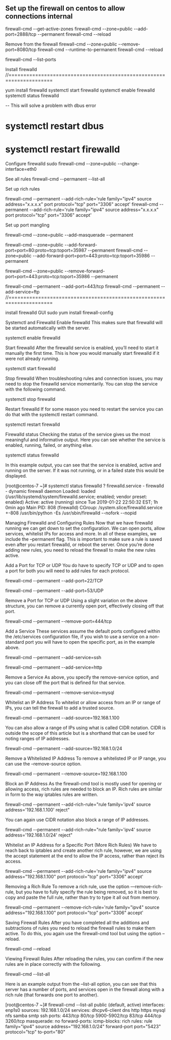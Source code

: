 


Set up the firewall on centos to allow connections internal
-----------------------------------------------------------
firewall-cmd --get-active-zones
firewall-cmd --zone=public --add-port=2888/tcp --permanent
firewall-cmd --reload

Remove from the firewall
firewall-cmd --zone=public --remove-port=8080/tcp
firewall-cmd --runtime-to-permanent
firewall-cmd --reload

firewall-cmd --list-ports


Install firewalld
//=====================================================================

yum install firewalld
systemctl start firewalld
systemctl enable firewalld
systemctl status firewalld

-- This will solve a problem with dbus error
# systemctl restart dbus
# systemctl restart firewalld

Configure firewalld
sudo firewall-cmd --zone=public --change-interface=eth0


See all rules
firewall-cmd --permanent --list-all

Set up rich rules

firewall-cmd --permanent --add-rich-rule='rule family="ipv4" source address="x.x.x.x" port protocol="tcp" port="3306" accept'
firewall-cmd --permanent --add-rich-rule='rule family="ipv4" source address="x.x.x.x" port protocol="tcp" port="3306" accept'


Set up port mangling

firewall-cmd --zone=public --add-masquerade --permanent

firewall-cmd --zone=public --add-forward-port=port=80:proto=tcp:toport=35987 --permanent
firewall-cmd --zone=public --add-forward-port=port=443:proto=tcp:toport=35986 --permanent

firewall-cmd --zone=public --remove-forward-port=port=443:proto=tcp:toport=35986 --permanent

firewall-cmd --permanent --add-port=443/tcp 
firewall-cmd --permanent --add-service=ftp
//=====================================================================

install firewalld GUI
sudo yum install firewall-config






Systemctl and Firewalld
Enable firewalld
This makes sure that firewalld will be started automatically with the server.

systemctl enable firewalld

Start firewalld
After the firewalld service is enabled, you’ll need to start it manually the first time. This is how you would manually start firewalld if it were not already running.

systemctl start firewalld

Stop firewalld
When troubleshooting rules and connection issues, you may need to stop the fireawlld service momentarily. You can stop the service with the following command.

systemctl stop firewalld

Restart firewalld
If for some reason you need to restart the service you can do that with the systemctl restart command.

systemctl restart firewalld

Firewalld status
Checking the status of the service gives us the most meaningful and informative output. Here you can see whether the service is enabled, running, failed, or anything else.

systemctl status firewalld

In this example output, you can see that the service is enabled, active and running on the server. If it was not running, or in a failed state this would be displayed.

[root@centos-7 ~]# systemctl status firewalld
? firewalld.service - firewalld - dynamic firewall daemon
Loaded: loaded (/usr/lib/systemd/system/firewalld.service; enabled; vendor preset: enabled)
Active: active (running) since Tue 2019-01-22 22:50:32 EST; 1h 0min ago
Main PID: 808 (firewalld)
CGroup: /system.slice/firewalld.service
+-808 /usr/bin/python -Es /usr/sbin/firewalld --nofork --nopid

 

Managing Firewalld and Configuring Rules
Now that we have firewalld running we can get down to set the configuration. We can open ports, allow services, whitelist IPs for access and more. In all of these examples, we include the –permanent flag. This is important to make sure a rule is saved even after you restart firewalld, or reboot the server. Once you’re done adding new rules, you need to reload the firewall to make the new rules active.

Add a Port for TCP or UDP
You do have to specify TCP or UDP and to open a port for both you will need to add rules for each protocol.

firewall-cmd --permanent --add-port=22/TCP

firewall-cmd --permanent --add-port=53/UDP

Remove a Port for TCP or UDP
Using a slight variation on the above structure, you can remove a currently open port, effectively closing off that port.

firewall-cmd --permanent --remove-port=444/tcp

Add a Service
These services assume the default ports configured within the /etc/services configuration file, if you wish to use a service on a non-standard port you will have to open the specific port, as in the example above.

firewall-cmd --permanent --add-service=ssh

firewall-cmd --permanent --add-service=http

Remove a Service
As above, you specify the remove-service option, and you can close off the port that is defined for that service.

firewall-cmd --permanent --remove-service=mysql

Whitelist an IP Address
To whitelist or allow access from an IP or range of IPs, you can tell the firewall to add a trusted source.

firewall-cmd --permanent --add-source=192.168.1.100

You can also allow a range of IPs using what is called CIDR notation. CIDR is outside the scope of this article but is a shorthand that can be used for noting ranges of IP addresses.

firewall-cmd --permanent --add-source=192.168.1.0/24

Remove a Whitelisted IP Address
To remove a whitelisted IP or IP range, you can use the –remove-source option.

firewall-cmd --permanent --remove-source=192.168.1.100

Block an IP Address
As the firewall-cmd tool is mostly used for opening or allowing access, rich rules are needed to block an IP. Rich rules are similar in form to the way iptables rules are written.

firewall-cmd --permanent --add-rich-rule="rule family='ipv4' source address='192.168.1.100' reject"

You can again use CIDR notation also block a range of IP addresses.

firewall-cmd --permanent --add-rich-rule="rule family='ipv4' source address='192.168.1.0/24' reject"

Whitelist an IP Address for a Specific Port (More Rich Rules)
We have to reach back to iptables and create another rich rule, however, we are using the accept statement at the end to allow the IP access, rather than reject its access.

firewall-cmd --permanent --add-rich-rule='rule family="ipv4" source address="192.168.1.100" port protocol="tcp" port="3306" accept'

Removing a Rich Rule
To remove a rich rule, use the option —remove-rich-rule, but you have to fully specify the rule being removed, so it is best to copy and paste the full rule, rather than try to type it all out from memory.

firewall-cmd --permanent --remove-rich-rule='rule family="ipv4" source address="192.168.1.100" port protocol="tcp" port="3306" accept'

Saving Firewall Rules
After you have completed all the additions and subtractions of rules you need to reload the firewall rules to make them active. To do this, you again use the firewall-cmd tool but using the option –reload.

firewall-cmd --reload

Viewing Firewall Rules
After reloading the rules, you can confirm if the new rules are in place correctly with the following.

firewall-cmd --list-all

Here is an example output from the –list-all option, you can see that this server has a number of ports, and services open in the firewall along with a rich rule (that forwards one port to another).

[root@centos-7 ~]# firewall-cmd --list-all
public (default, active)
interfaces: enp1s0
sources: 192.168.1.0/24
services: dhcpv6-client dns http https mysql nfs samba smtp ssh
ports: 443/tcp 80/tcp 5900-5902/tcp 83/tcp 444/tcp 3260/tcp
masquerade: no
forward-ports:
icmp-blocks:
rich rules:
rule family="ipv4" source address="192.168.1.0/24" forward-port port="5423" protocol="tcp" to-port="80"